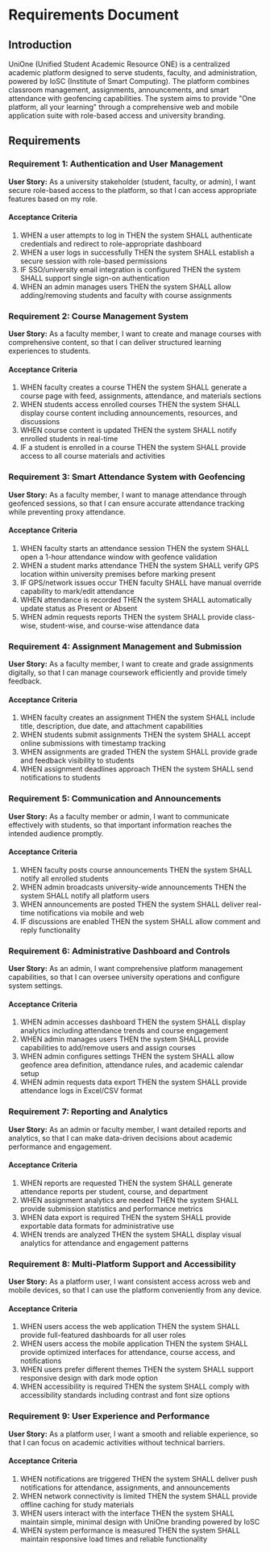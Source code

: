 # Requirements Document

## Introduction

UniOne (Unified Student Academic Resource ONE) is a centralized academic platform designed to serve students, faculty, and administration, powered by IoSC (Institute of Smart Computing). The platform combines classroom management, assignments, announcements, and smart attendance with geofencing capabilities. The system aims to provide "One platform, all your learning" through a comprehensive web and mobile application suite with role-based access and university branding.

## Requirements

### Requirement 1: Authentication and User Management

**User Story:** As a university stakeholder (student, faculty, or admin), I want secure role-based access to the platform, so that I can access appropriate features based on my role.

#### Acceptance Criteria

1. WHEN a user attempts to log in THEN the system SHALL authenticate credentials and redirect to role-appropriate dashboard
2. WHEN a user logs in successfully THEN the system SHALL establish a secure session with role-based permissions
3. IF SSO/university email integration is configured THEN the system SHALL support single sign-on authentication
4. WHEN an admin manages users THEN the system SHALL allow adding/removing students and faculty with course assignments

### Requirement 2: Course Management System

**User Story:** As a faculty member, I want to create and manage courses with comprehensive content, so that I can deliver structured learning experiences to students.

#### Acceptance Criteria

1. WHEN faculty creates a course THEN the system SHALL generate a course page with feed, assignments, attendance, and materials sections
2. WHEN students access enrolled courses THEN the system SHALL display course content including announcements, resources, and discussions
3. WHEN course content is updated THEN the system SHALL notify enrolled students in real-time
4. IF a student is enrolled in a course THEN the system SHALL provide access to all course materials and activities

### Requirement 3: Smart Attendance System with Geofencing

**User Story:** As a faculty member, I want to manage attendance through geofenced sessions, so that I can ensure accurate attendance tracking while preventing proxy attendance.

#### Acceptance Criteria

1. WHEN faculty starts an attendance session THEN the system SHALL open a 1-hour attendance window with geofence validation
2. WHEN a student marks attendance THEN the system SHALL verify GPS location within university premises before marking present
3. IF GPS/network issues occur THEN faculty SHALL have manual override capability to mark/edit attendance
4. WHEN attendance is recorded THEN the system SHALL automatically update status as Present or Absent
5. WHEN admin requests reports THEN the system SHALL provide class-wise, student-wise, and course-wise attendance data

### Requirement 4: Assignment Management and Submission

**User Story:** As a faculty member, I want to create and grade assignments digitally, so that I can manage coursework efficiently and provide timely feedback.

#### Acceptance Criteria

1. WHEN faculty creates an assignment THEN the system SHALL include title, description, due date, and attachment capabilities
2. WHEN students submit assignments THEN the system SHALL accept online submissions with timestamp tracking
3. WHEN assignments are graded THEN the system SHALL provide grade and feedback visibility to students
4. WHEN assignment deadlines approach THEN the system SHALL send notifications to students

### Requirement 5: Communication and Announcements

**User Story:** As a faculty member or admin, I want to communicate effectively with students, so that important information reaches the intended audience promptly.

#### Acceptance Criteria

1. WHEN faculty posts course announcements THEN the system SHALL notify all enrolled students
2. WHEN admin broadcasts university-wide announcements THEN the system SHALL notify all platform users
3. WHEN announcements are posted THEN the system SHALL deliver real-time notifications via mobile and web
4. IF discussions are enabled THEN the system SHALL allow comment and reply functionality

### Requirement 6: Administrative Dashboard and Controls

**User Story:** As an admin, I want comprehensive platform management capabilities, so that I can oversee university operations and configure system settings.

#### Acceptance Criteria

1. WHEN admin accesses dashboard THEN the system SHALL display analytics including attendance trends and course engagement
2. WHEN admin manages users THEN the system SHALL provide capabilities to add/remove users and assign courses
3. WHEN admin configures settings THEN the system SHALL allow geofence area definition, attendance rules, and academic calendar setup
4. WHEN admin requests data export THEN the system SHALL provide attendance logs in Excel/CSV format

### Requirement 7: Reporting and Analytics

**User Story:** As an admin or faculty member, I want detailed reports and analytics, so that I can make data-driven decisions about academic performance and engagement.

#### Acceptance Criteria

1. WHEN reports are requested THEN the system SHALL generate attendance reports per student, course, and department
2. WHEN assignment analytics are needed THEN the system SHALL provide submission statistics and performance metrics
3. WHEN data export is required THEN the system SHALL provide exportable data formats for administrative use
4. WHEN trends are analyzed THEN the system SHALL display visual analytics for attendance and engagement patterns

### Requirement 8: Multi-Platform Support and Accessibility

**User Story:** As a platform user, I want consistent access across web and mobile devices, so that I can use the platform conveniently from any device.

#### Acceptance Criteria

1. WHEN users access the web application THEN the system SHALL provide full-featured dashboards for all user roles
2. WHEN users access the mobile application THEN the system SHALL provide optimized interfaces for attendance, course access, and notifications
3. WHEN users prefer different themes THEN the system SHALL support responsive design with dark mode option
4. WHEN accessibility is required THEN the system SHALL comply with accessibility standards including contrast and font size options

### Requirement 9: User Experience and Performance

**User Story:** As a platform user, I want a smooth and reliable experience, so that I can focus on academic activities without technical barriers.

#### Acceptance Criteria

1. WHEN notifications are triggered THEN the system SHALL deliver push notifications for attendance, assignments, and announcements
2. WHEN network connectivity is limited THEN the system SHALL provide offline caching for study materials
3. WHEN users interact with the interface THEN the system SHALL maintain simple, minimal design with UniOne branding powered by IoSC
4. WHEN system performance is measured THEN the system SHALL maintain responsive load times and reliable functionality